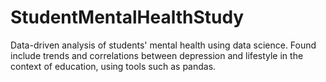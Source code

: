 # StudentMentalHealthStudy

Data-driven analysis of students' mental health using data science. Found include trends and correlations between depression and lifestyle in the context of education, using tools such as pandas.
